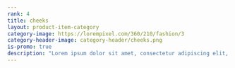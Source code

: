 ```yaml
---
rank: 4
title: cheeks
layout: product-item-category
category-image: https://lorempixel.com/360/210/fashion/3
category-header-image: category-header/cheeks.png
is-promo: true
description: "Lorem ipsum dolor sit amet, consectetur adipiscing elit, sed do eiusmod tempor incididunt ut labore et dolore magna aliqua."
---
```

